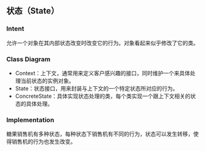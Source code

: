 ## 状态（State）

### Intent

允许一个对象在其内部状态改变时改变它的行为。对象看起来似乎修改了它的类。

### Class Diagram

- Context：上下文，通常用来定义客户感兴趣的接口，同时维护一个来具体处理当前状态的实例对象。
- State：状态接口，用来封装与上下文的一个特定状态所对应的行为。
- ConcreteState：具体实现状态处理的类，每个类实现一个跟上下文相关的状态的具体处理。

### Implementation

糖果销售机有多种状态，每种状态下销售机有不同的行为，状态可以发生转移，使得销售机的行为也发生改变。
